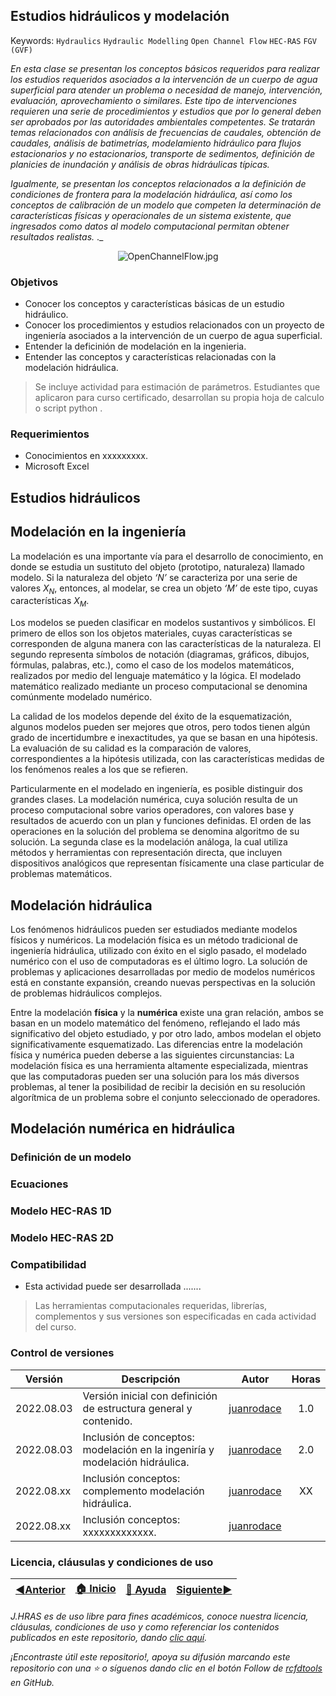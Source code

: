 ## Estudios hidráulicos y modelación 
Keywords: `Hydraulics` `Hydraulic Modelling` `Open Channel Flow` `HEC-RAS` `FGV (GVF)`

_En esta clase se presentan los conceptos básicos requeridos para realizar los estudios requeridos asociados a la intervención de un cuerpo de agua superficial para atender un problema o necesidad de manejo, intervención, evaluación, aprovechamiento o similares. Este tipo de intervenciones requieren una serie de procedimientos y estudios que por lo general deben ser aprobados por las autoridades ambientales competentes. Se tratarán temas relacionados con análisis de frecuencias de caudales, obtención de caudales, análisis de batimetrías, modelamiento hidráulico para flujos estacionarios y no estacionarios, transporte de sedimentos, definición de planicies de inundación y análisis de obras hidráulicas típicas._

_Igualmente, se presentan los conceptos relacionados a la definición de condiciones de frontera para la modelación hidráulica, así como los conceptos de calibración de un modelo que competen la determinación de características físicas y operacionales de un sistema existente, que ingresados como datos al modelo computacional permitan obtener resultados realistas._
._

<div align="center">

![OpenChannelFlow.jpg](https://github.com/juanrodace/J.HRAS/blob/main/Section01/HydraulicModeling/Graph/Engineering.jpg)
</div>


### Objetivos

* Conocer los conceptos y características básicas de un estudio hidráulico.
* Conocer los procedimientos y estudios relacionados con un proyecto de ingeniería asociados a la intervención de un cuerpo de agua superficial.
* Entender la deficinión de modelación en la ingenieria.
* Entender las conceptos y características relacionadas con la modelación hidráulica.

> Se incluye actividad para estimación de parámetros. 
> Estudiantes que aplicaron para curso certificado, desarrollan su propia hoja de calculo o script python .

### Requerimientos

* Conocimientos en xxxxxxxxx.
* Microsoft Excel

## Estudios hidráulicos 

## Modelación en la ingeniería

La modelación es una importante vía para el desarrollo de conocimiento, en donde se estudia un sustituto del objeto (prototipo, naturaleza) llamado modelo. Si la naturaleza del objeto _‘N’_ se caracteriza por una serie de valores _X<sub>N</sub>_, entonces, al modelar, se crea un objeto _‘M’_ de este tipo, cuyas características _X<sub>M</sub>_. 

Los modelos se pueden clasificar en modelos sustantivos y simbólicos. El primero de ellos son los objetos materiales, cuyas características se corresponden de alguna manera con las características de la naturaleza. El segundo representa símbolos de notación (diagramas, gráficos, dibujos, fórmulas, palabras, etc.), como el caso de los modelos matemáticos, realizados por medio del lenguaje matemático y la lógica. El modelado matemático realizado mediante un proceso computacional se denomina comúnmente modelado numérico.

La calidad de los modelos depende del éxito de la esquematización, algunos modelos pueden ser mejores que otros, pero todos tienen algún grado de incertidumbre e inexactitudes, ya que se basan en una hipótesis. La evaluación de su calidad es la comparación de valores, correspondientes a la hipótesis utilizada, con las características medidas de los fenómenos reales a los que se refieren. 

Particularmente en el modelado en ingeniería, es posible distinguir dos grandes clases. La modelación numérica, cuya solución resulta de un proceso computacional sobre varios operadores, con valores base y resultados de acuerdo con un plan y funciones definidas. El orden de las operaciones en la solución del problema se denomina algoritmo de su solución.  La segunda clase es la modelación análoga, la cual utiliza métodos y herramientas con representación directa, que incluyen dispositivos analógicos que representan físicamente una clase particular de problemas matemáticos. 

## Modelación hidráulica
Los fenómenos hidráulicos pueden ser estudiados mediante modelos físicos y numéricos. La modelación física es un método tradicional de ingeniería hidráulica, utilizado con éxito en el siglo pasado, el modelado numérico con el uso de computadoras es el último logro. La solución de problemas y aplicaciones desarrolladas por medio de modelos numéricos está en constante expansión, creando nuevas perspectivas en la solución de problemas hidráulicos complejos. 

Entre la modelación **física** y la **numérica** existe una gran relación, ambos se basan en un modelo matemático del fenómeno, reflejando el lado más significativo del objeto estudiado, y por otro lado, ambos modelan el objeto significativamente esquematizado. Las diferencias entre la modelación física y numérica pueden deberse a las siguientes circunstancias: La modelación física es una herramienta altamente especializada, mientras que las computadoras pueden ser una solución para los más diversos problemas, al tener la posibilidad de recibir la decisión en su resolución algorítmica de un problema sobre el conjunto seleccionado de operadores. 

## Modelación numérica en hidráulica

### Definición de un modelo

### Ecuaciones

### Modelo HEC-RAS 1D

### Modelo HEC-RAS 2D


### Compatibilidad

* Esta actividad puede ser desarrollada .......

> Las herramientas computacionales requeridas, librerías, complementos y sus versiones son especificadas en cada actividad del curso.


### Control de versiones


| Versión    | Descripción                                                                 |   Autor | Horas |
|------------|-----------------------------------------------------------------------------|:-------:|:-----:| 
| 2022.08.03 | Versión inicial con definición de estructura general y contenido.         | [juanrodace](https://github.com/juanrodace) |  1.0  |
| 2022.08.03 | Inclusión de conceptos: modelación en la ingeniría y modelación hidráulica. | [juanrodace](https://github.com/juanrodace) |  2.0  | 
| 2022.08.xx | Inclusión conceptos: complemento modelación hidráulica.                     | [juanrodace](https://github.com/juanrodace) |  XX   | 
| 2022.08.xx | Inclusión conceptos: xxxxxxxxxxxxx.                                         | [juanrodace](https://github.com/juanrodace) |       |

### Licencia, cláusulas y condiciones de uso

| [:arrow_backward:Anterior](https://github.com/juanrodace/J.HRAS/tree/main/Section01/FundamentalConcepts) | [:house: Inicio](https://github.com/juanrodace/J.HRAS/wiki) | [:beginner: Ayuda](https://github.com/juanrodace/J.HRAS/discussions/3) | [Siguiente:arrow_forward:](https://github.com/juanrodace/J.HRAS/tree/main/Section01/HECRAS) |
|----------------------------------------------------------------------------------------------------------|----------------------------------------------------|------------------------------------------------------------------------|---------------------------------------------------------------------------------------------|

_J.HRAS es de uso libre para fines académicos, conoce nuestra licencia, cláusulas, condiciones de uso y como referenciar los contenidos publicados en este repositorio, dando [clic aquí](https://github.com/juanrodace/J.HRAS/wiki/License)._

_¡Encontraste útil este repositorio!, apoya su difusión marcando este repositorio con una ⭐ o síguenos dando clic en el botón Follow de [rcfdtools](https://github.com/juanrodace) en GitHub._

[^1]:


